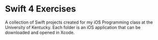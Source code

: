 # Swift 4 Exercises

A collection of Swift projects created for my iOS Programming class at the University of Kentucky. Each folder is an iOS application that can be downloaded and opened in Xcode.
